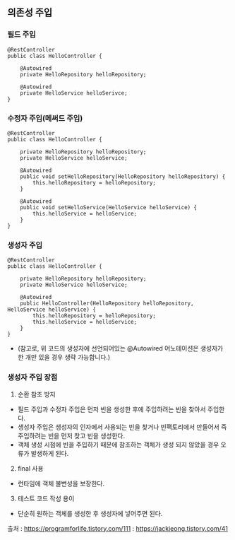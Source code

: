 ## 의존성 주입 

### 필드 주입
```
@RestController
public class HelloController {

    @Autowired
    private HelloRepository helloRepository;
    
    @Autowired
    private HelloService helloSerivce;
}
```
### 수정자 주입(메써드 주입)
```
@RestController
public class HelloController {

    private HelloRepository helloRepository;
    private HelloService helloService;

    @Autowired
    public void setHelloRepository(HelloRepository helloRepository) {
        this.helloRepository = helloRepository;
    }

    @Autowired
    public void setHelloService(HelloService helloService) {
        this.helloService = helloService;
    }
}
```
### 생성자 주입
```
@RestController
public class HelloController {

    private HelloRepository helloRepository;
    private HelloService helloService;

    @Autowired
    public HelloController(HelloRepository helloRepository, HelloService helloService) {
        this.helloRepository = helloRepository;
        this.helloService = helloService;
    }
}
```
- (참고로, 위 코드의 생성자에 선언되어있는 @Autowired 어노테이션은 생성자가 한 개만 있을 경우 생략 가능합니다.)


### 생성자 주입 장점 

1. 순환 참조 방지
  - 필드 주입과 수정자 주입은 먼저 빈을 생성한 후에 주입하려는 빈을 찾아서 주입한다.
  - 생성자 주입은 생성자의 인자에서 사용되는 빈을 찾거나 빈팩토리에서 만들어서 즉 주입하려는 빈을 먼저 찾고 빈을 생성한다.
  - 객체 생성 시점에 빈을 주입하기 때문에 참조하는 객체가 생성 되지 않았을 경우 오류가 발생하게 된다.
  
2. final 사용
  - 런타임에 객체 불변성을 보장한다.
  
3. 테스트 코드 작성 용이
  - 단순히 원하는 객체를 생성한 후 생성자에 넣어주면 된다.













출처 : https://programforlife.tistory.com/111
     : https://jackjeong.tistory.com/41
